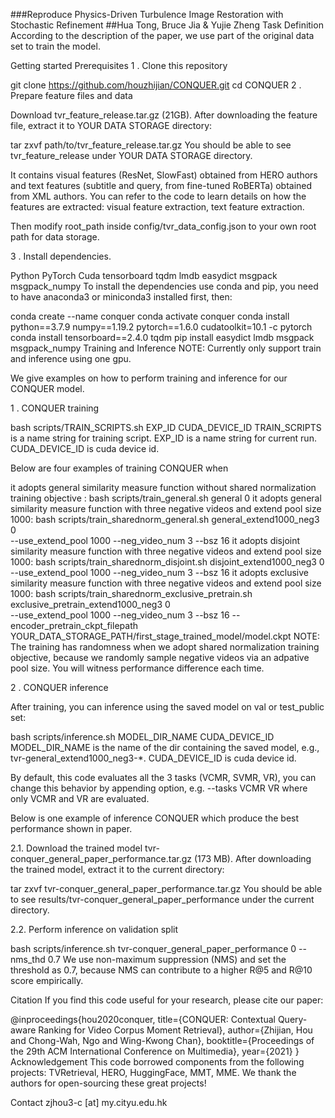 ###Reproduce Physics-Driven Turbulence Image Restoration with Stochastic Refinement
##Hua Tong, Bruce Jia & Yujie Zheng
Task Definition
According to the description of the paper, we use part of the original data set to train the model.

Getting started
Prerequisites
1 . Clone this repository

git clone https://github.com/houzhijian/CONQUER.git
cd CONQUER
2 . Prepare feature files and data

Download tvr_feature_release.tar.gz (21GB). After downloading the feature file, extract it to YOUR DATA STORAGE directory:

tar zxvf path/to/tvr_feature_release.tar.gz 
You should be able to see tvr_feature_release under YOUR DATA STORAGE directory.

It contains visual features (ResNet, SlowFast) obtained from HERO authors and text features (subtitle and query, from fine-tuned RoBERTa) obtained from XML authors. You can refer to the code to learn details on how the features are extracted: visual feature extraction, text feature extraction.

Then modify root_path inside config/tvr_data_config.json to your own root path for data storage.

3 . Install dependencies.

Python
PyTorch
Cuda
tensorboard
tqdm
lmdb
easydict
msgpack
msgpack_numpy
To install the dependencies use conda and pip, you need to have anaconda3 or miniconda3 installed first, then:

conda create --name conquer
conda activate conquer 
conda install python==3.7.9 numpy==1.19.2 pytorch==1.6.0 cudatoolkit=10.1 -c pytorch
conda install tensorboard==2.4.0 tqdm
pip install easydict lmdb msgpack msgpack_numpy
Training and Inference
NOTE: Currently only support train and inference using one gpu.

We give examples on how to perform training and inference for our CONQUER model.

1 . CONQUER training

bash scripts/TRAIN_SCRIPTS.sh EXP_ID CUDA_DEVICE_ID
TRAIN_SCRIPTS is a name string for training script. EXP_ID is a name string for current run. CUDA_DEVICE_ID is cuda device id.

Below are four examples of training CONQUER when

it adopts general similarity measure function without shared normalization training objective :
bash scripts/train_general.sh general 0 
it adopts general similarity measure function with three negative videos and extend pool size 1000:
bash scripts/train_sharednorm_general.sh general_extend1000_neg3 0 \
--use_extend_pool 1000 --neg_video_num 3 --bsz 16
it adopts disjoint similarity measure function with three negative videos and extend pool size 1000:
bash scripts/train_sharednorm_disjoint.sh disjoint_extend1000_neg3 0 \
--use_extend_pool 1000 --neg_video_num 3 --bsz 16
it adopts exclusive similarity measure function with three negative videos and extend pool size 1000:
bash scripts/train_sharednorm_exclusive_pretrain.sh exclusive_pretrain_extend1000_neg3 0 \
--use_extend_pool 1000 --neg_video_num 3 --bsz 16 --encoder_pretrain_ckpt_filepath YOUR_DATA_STORAGE_PATH/first_stage_trained_model/model.ckpt
NOTE: The training has randomness when we adopt shared normalization training objective, because we randomly sample negative videos via an adpative pool size. You will witness performance difference each time.

2 . CONQUER inference

After training, you can inference using the saved model on val or test_public set:

bash scripts/inference.sh MODEL_DIR_NAME CUDA_DEVICE_ID
MODEL_DIR_NAME is the name of the dir containing the saved model, e.g., tvr-general_extend1000_neg3-*. CUDA_DEVICE_ID is cuda device id.

By default, this code evaluates all the 3 tasks (VCMR, SVMR, VR), you can change this behavior by appending option, e.g. --tasks VCMR VR where only VCMR and VR are evaluated.

Below is one example of inference CONQUER which produce the best performance shown in paper.

2.1. Download the trained model tvr-conquer_general_paper_performance.tar.gz (173 MB). After downloading the trained model, extract it to the current directory:

tar zxvf tvr-conquer_general_paper_performance.tar.gz
You should be able to see results/tvr-conquer_general_paper_performance under the current directory.

2.2. Perform inference on validation split

bash scripts/inference.sh tvr-conquer_general_paper_performance 0 --nms_thd 0.7
We use non-maximum suppression (NMS) and set the threshold as 0.7, because NMS can contribute to a higher R@5 and R@10 score empirically.

Citation
If you find this code useful for your research, please cite our paper:

@inproceedings{hou2020conquer,
  title={CONQUER: Contextual Query-aware Ranking for Video Corpus Moment Retrieval},
  author={Zhijian, Hou and  Chong-Wah, Ngo and Wing-Kwong Chan},
  booktitle={Proceedings of the 29th ACM International Conference on Multimedia},
  year={2021}
}
Acknowledgement
This code borrowed components from the following projects: TVRetrieval, HERO, HuggingFace, MMT, MME. We thank the authors for open-sourcing these great projects!

Contact
zjhou3-c [at] my.cityu.edu.hk
